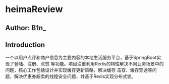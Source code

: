 # heimaReview
## Author: B1n_

## Introduction
一个以用户点评和商户信息为主要内容的本地生活服务平台，基于SpringBoot实现了登陆、注册、点赞 等功能。项目注重利用Redis的特性解决不同业务场景中的问题，核心工作包括设计并实现缓存更新策略，解决缓存 击穿、缓存穿透等问题，解决优惠券超卖的线程安全问题，并基于Redis实现分布式锁。